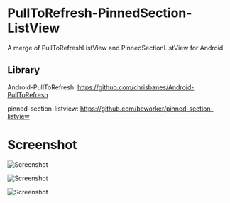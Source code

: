 PullToRefresh-PinnedSection-ListView
====================================

A merge of PullToRefreshListView and PinnedSectionListView for Android

## Library 
Android-PullToRefresh: https://github.com/chrisbanes/Android-PullToRefresh

pinned-section-listview: https://github.com/beworker/pinned-section-listview

# Screenshot
![Screenshot](https://github.com/tongcpp/PullToRefresh-PinnedSection-ListView/blob/master/screen0.png)

![Screenshot](https://github.com/tongcpp/PullToRefresh-PinnedSection-ListView/blob/master/screen1.png)

![Screenshot](https://github.com/tongcpp/PullToRefresh-PinnedSection-ListView/blob/master/screen2.png)

